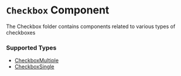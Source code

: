 # `Checkbox` Component
The Checkbox folder contains components related to various types of checkboxes

### Supported Types
- [CheckboxMultiple]('./CheckboxMultiple/README.md')
- [CheckboxSingle]('./CheckboxSingle/README.md')


